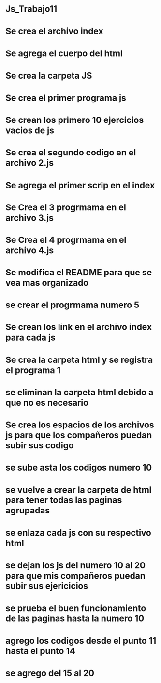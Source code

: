 # Js_Trabajo11
# Se crea el archivo index 
# Se agrega el cuerpo del html
# Se crea la carpeta JS
# Se crea el primer programa js 
# Se crean los primero 10 ejercicios vacios de js 
# Se crea el segundo codigo en el archivo 2.js
# Se agrega el primer scrip en el index 
# Se Crea el 3 progrmama en el archivo 3.js
# Se Crea el 4 progrmama en el archivo 4.js
# Se modifica el README para que se vea mas organizado
# se crear el progrmama numero 5
# Se crean los link en el archivo index para cada js 
# Se crea la carpeta html y se registra el programa 1 
# se eliminan la carpeta html debido a que no es necesario
# Se crea los espacios de los archivos js para que los compañeros puedan subir sus codigo
# se sube asta los codigos numero 10 
# se vuelve a crear la carpeta de html para tener todas las paginas agrupadas
# se enlaza cada js con su respectivo html 
# se dejan los js del numero 10 al 20 para que mis compañeros puedan subir sus ejericicios
# se prueba el buen funcionamiento de las paginas hasta la numero 10
# agrego los codigos desde el punto 11 hasta el punto 14
# se agrego del 15 al 20